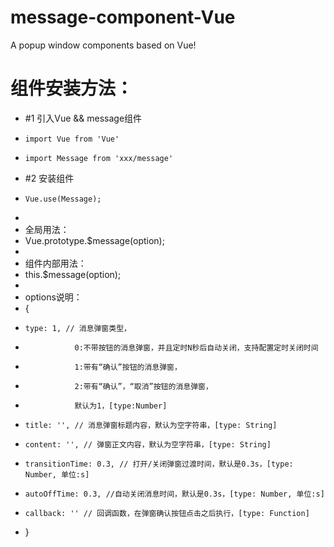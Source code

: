 # message-component-Vue
A popup window components based on Vue!

# 组件安装方法：
 *   #1 引入Vue && message组件
 *     import Vue from 'Vue' 
 *     import Message from 'xxx/message'
 *   #2 安装组件
 *     Vue.use(Message);
 * 
 * 全局用法：
 *   Vue.prototype.$message(option);
 * 
 * 组件内部用法：
 *   this.$message(option);
 * 
 * options说明：
 * {
 *     type: 1, // 消息弹窗类型，
 *                0:不带按钮的消息弹窗，并且定时N秒后自动关闭，支持配置定时关闭时间
 *                1:带有“确认”按钮的消息弹窗，
 *                2:带有“确认”，“取消”按钮的消息弹窗，
 *                默认为1，[type:Number]
 *     title: '', // 消息弹窗标题内容，默认为空字符串，[type: String]
 *     content: '', // 弹窗正文内容，默认为空字符串，[type: String]
 *     transitionTime: 0.3, // 打开/关闭弹窗过渡时间，默认是0.3s，[type: Number, 单位:s]
 *     autoOffTime: 0.3, //自动关闭消息时间，默认是0.3s，[type: Number, 单位:s]
 *     callback: '' // 回调函数，在弹窗确认按钮点击之后执行，[type: Function]
 * }
